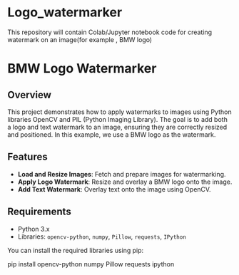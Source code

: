 # Logo_watermarker
This repository will contain Colab/Jupyter notebook code for creating watermark on an image(for example , BMW logo)
# BMW Logo Watermarker

## Overview

This project demonstrates how to apply watermarks to images using Python libraries OpenCV and PIL (Python Imaging Library). The goal is to add both a logo and text watermark to an image, ensuring they are correctly resized and positioned. In this example, we use a BMW logo as the watermark.

## Features

- **Load and Resize Images**: Fetch and prepare images for watermarking.
- **Apply Logo Watermark**: Resize and overlay a BMW logo onto the image.
- **Add Text Watermark**: Overlay text onto the image using OpenCV.

## Requirements

- Python 3.x
- Libraries: `opencv-python`, `numpy`, `Pillow`, `requests`, `IPython`

You can install the required libraries using pip:


pip install opencv-python numpy Pillow requests ipython
